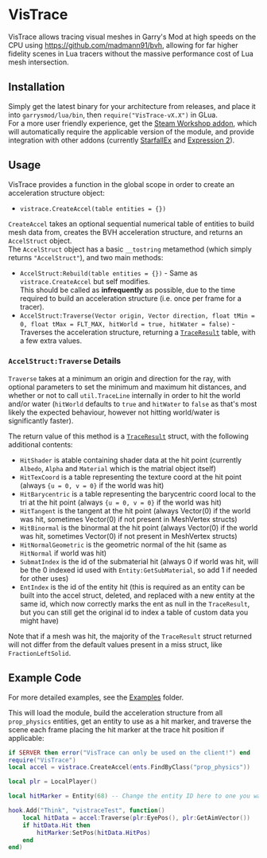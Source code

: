 # VisTrace  
VisTrace allows tracing visual meshes in Garry's Mod at high speeds on the CPU using https://github.com/madmann91/bvh, allowing for far higher fidelity scenes in Lua tracers without the massive performance cost of Lua mesh intersection.  

## Installation
Simply get the latest binary for your architecture from releases, and place it into `garrysmod/lua/bin`, then `require("VisTrace-vX.X")` in GLua.  
For a more user friendly experience, get the [Steam Workshop addon](https://steamcommunity.com/sharedfiles/filedetails/?id=2531198548), which will automatically require the applicable version of the module, and provide integration with other addons (currently [StarfallEx](https://github.com/thegrb93/StarfallEx) and [Expression 2](https://github.com/wiremod/wire)).  

## Usage
VisTrace provides a function in the global scope in order to create an acceleration structure object:
* `vistrace.CreateAccel(table entities = {})`  
  
`CreateAccel` takes an optional sequential numerical table of entities to build mesh data from, creates the BVH acceleration structure, and returns an `AccelStruct` object.  
The `AccelStruct` object has a basic `__tostring` metamethod (which simply returns `"AccelStruct"`), and two main methods:  
* `AccelStruct:Rebuild(table entities = {})` - Same as `vistrace.CreateAccel` but self modifies.  
This should be called as **infrequently** as possible, due to the time required to build an acceleration structure (i.e. once per frame for a tracer).  
* `AccelStruct:Traverse(Vector origin, Vector direction, float tMin = 0, float tMax = FLT_MAX, hitWorld = true, hitWater = false)` - Traverses the acceleration structure, returning a [`TraceResult`](https://wiki.facepunch.com/gmod/Structures/TraceResult) table, with a few extra values.  

### `AccelStruct:Traverse` Details
`Traverse` takes at a minimum an origin and direction for the ray, with optional parameters to set the minimum and maximum hit distances, and whether or not to call `util.TraceLine` internally in order to hit the world and/or water (`hitWorld` defaults to `true` and `hitWater` to `false` as that's most likely the expected behaviour, however not hitting world/water is significantly faster).  

The return value of this method is a [`TraceResult`](https://wiki.facepunch.com/gmod/Structures/TraceResult) struct, with the following additional contents:
* `HitShader` is atable containing shader data at the hit point (currently `Albedo`, `Alpha` and `Material` which is the matrial object itself)
* `HitTexCoord` is a table representing the texture coord at the hit point (always `{u = 0, v = 0}` if the world was hit)  
* `HitBarycentric` is a table representing the barycentric coord local to the tri at the hit point (always `{u = 0, v = 0}` if the world was hit)  
* `HitTangent` is the tangent at the hit point (always Vector(0) if the world was hit, sometimes Vector(0) if not present in MeshVertex structs)  
* `HitBinormal` is the binormal at the hit point (always Vector(0) if the world was hit, sometimes Vector(0) if not present in MeshVertex structs)  
* `HitNormalGeometric` is the geometric normal of the hit (same as `HitNormal` if world was hit)  
* `SubmatIndex` is the id of the submaterial hit (always 0 if world was hit, will be the 0 indexed id used with `Entity:GetSubMaterial`, so add 1 if needed for other uses)  
* `EntIndex` is the id of the entity hit (this is required as an entity can be built into the accel struct, deleted, and replaced with a new entity at the same id, which now correctly marks the ent as null in the `TraceResult`, but you can still get the original id to index a table of custom data you might have)  

Note that if a mesh was hit, the majority of the `TraceResult` struct returned will not differ from the default values present in a miss struct, like `FractionLeftSolid`.  

## Example Code
For more detailed examples, see the [Examples](https://github.com/Derpius/VisTrace/tree/master/Examples) folder.  

This will load the module, build the acceleration structure from all `prop_physics` entities, get an entity to use as a hit marker, and traverse the scene each frame placing the hit marker at the trace hit position if applicable:
```lua
if SERVER then error("VisTrace can only be used on the client!") end
require("VisTrace")
local accel = vistrace.CreateAccel(ents.FindByClass("prop_physics"))

local plr = LocalPlayer()

local hitMarker = Entity(68) -- Change the entity ID here to one you want to use as a hit marker (hard coded here for simplicity of the example, and assuming no addons that change this will be the first prop created on flatgrass in singleplayer)

hook.Add("Think", "vistraceTest", function()
	local hitData = accel:Traverse(plr:EyePos(), plr:GetAimVector())
	if hitData.Hit then
		hitMarker:SetPos(hitData.HitPos)
	end
end)
```
